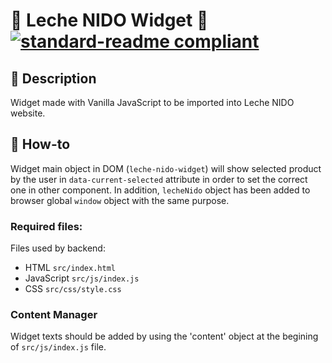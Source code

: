 # 🥛 Leche NIDO Widget 🥛 [![standard-readme compliant](https://img.shields.io/badge/readme%20style-standard-brightgreen.svg?style=flat-square)](https://github.com/RichardLitt/standard-readme)

## 🔖 Description

Widget made with Vanilla JavaScript to be imported into Leche NIDO website.

## 📖 How-to

Widget main object in DOM (`leche-nido-widget`) will show selected product by the user in `data-current-selected` attribute in order to set the correct one in other component. In addition, `lecheNido` object has been added to browser global `window` object with the same purpose.

### Required files:

Files used by backend:

- HTML `src/index.html`
- JavaScript `src/js/index.js`
- CSS `src/css/style.css`

### Content Manager

Widget texts should be added by using the 'content' object at the begining of `src/js/index.js` file.
